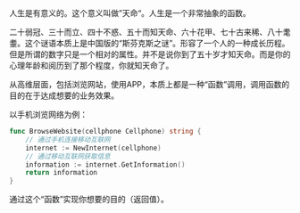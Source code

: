 人生是有意义的。这个意义叫做”天命“。人生是一个非常抽象的函数。

二十弱冠、三十而立、四十不惑、五十而知天命、六十花甲、七十古来稀、八十耄耋。这个谜语本质上是中国版的“斯芬克斯之谜”。形容了一个人的一种成长历程。但是所谓的数字只是一个相对的属性。并不是说你到了五十岁才知天命。而是你的心理年龄和阅历到了那个程度，你就知天命了。

从高维层面，包括浏览网站，使用APP，本质上都是一种“函数”调用，调用函数的目的在于达成想要的业务效果。

以手机浏览网络为例：

```go
func BrowseWebsite(cellphone Cellphone) string {
	// 通过手机连接移动互联网
	internet := NewInternet(cellphone)
	// 通过移动互联网获取信息
	information := internet.GetInformation()
	return information
}
```

通过这个“函数”实现你想要的目的（返回值）。
